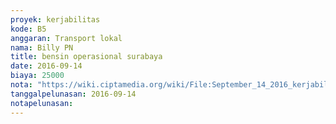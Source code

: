 ```yaml
---
proyek: kerjabilitas
kode: B5
anggaran: Transport lokal
nama: Billy PN
title: bensin operasional surabaya
date: 2016-09-14
biaya: 25000
nota: "https://wiki.ciptamedia.org/wiki/File:September_14_2016_kerjabilitas_B5_bensin_billy.jpg"
tanggalpelunasan: 2016-09-14
notapelunasan:
---
```

